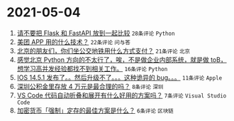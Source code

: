 # 2021-05-04

1. [请不要把 Flask 和 FastAPI 放到一起比较](https://www.v2ex.com/t/774831) `28条评论` `Python`
1. [美团 APP 用的什么技术？](https://www.v2ex.com/t/774833) `22条评论` `问与答`
1. [北京的朋友们，你们坐公交地铁用什么方式支付？](https://www.v2ex.com/t/774819) `21条评论` `北京`
1. [感觉北京 Python 方向的不太行了，唉，不是做企业内部系统，就是做 toB，想学习高并发经验都找不到相关工作。](https://www.v2ex.com/t/774840) `16条评论` `Python`
1. [IOS 14.5.1 发布了。。然后升级不了。。。这种诡异的 bug。。。](https://www.v2ex.com/t/774827) `11条评论` `Apple`
1. [深圳公积金里存放 4 万元是最合理的吗？](https://www.v2ex.com/t/774824) `8条评论` `深圳`
1. [VS Code 代码自动折叠和展开有什么好用的方案吗？](https://www.v2ex.com/t/774813) `7条评论` `Visual Studio Code`
1. [加密货币「强制」定存的最佳方案是什么？](https://www.v2ex.com/t/774835) `6条评论` `区块链`
